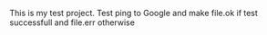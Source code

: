 This is my test project.
Test ping to Google and make
file.ok if test successfull
and file.err otherwise
